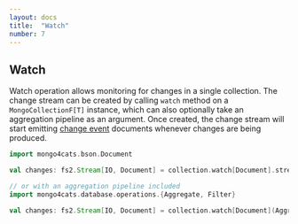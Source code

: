 ```yaml
---
layout: docs
title:  "Watch"
number: 7
---
```


## Watch

Watch operation allows monitoring for changes in a single collection. The change stream can be created by calling `watch` method on a `MongoCollectionF[T]` instance, 
which can also optionally take an aggregation pipeline as an argument. Once created, the change stream will start emitting [change event](https://docs.mongodb.com/manual/reference/change-events/) documents whenever changes are being produced.
```scala
import mongo4cats.bson.Document

val changes: fs2.Stream[IO, Document] = collection.watch[Document].stream[IO]

// or with an aggregation pipeline included
import mongo4cats.database.operations.{Aggregate, Filter}

val changes: fs2.Stream[IO, Document] = collection.watch[Document](Aggregate.matchBy(Filter.gte("amount", 100))).stream[IO]
```